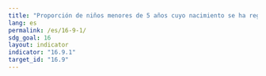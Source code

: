 ```yaml
---
title: "Proporción de niños menores de 5 años cuyo nacimiento se ha registrado ante una autoridad civil, desglosada por edad"
lang: es
permalink: /es/16-9-1/
sdg_goal: 16
layout: indicator
indicator: "16.9.1"
target_id: "16.9"
---
```


